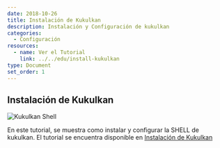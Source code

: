 ```yaml
---
date: 2018-10-26
title: Instalación de Kukulkan
description: Instalación y Configuración de kukulkan
categories:
  - Configuración
resources:
  - name: Ver el Tutorial
    link: ../../edu/install-kukulkan
type: Document
set_order: 1
---
```


## Instalación de Kukulkan

![Kukulkan Shell](../../images/kukulkan-shell.gif)

En este tutorial, se muestra como instalar y configurar la SHELL de kukulkan. El tutorial se encuentra disponible en [Instalación de Kukulkan](../../edu/install-kukulkan)